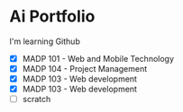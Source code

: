 # Ai Portfolio
I'm learning Github 

 - [x] MADP 101 - Web and Mobile Technology
 - [x] MADP 104 - Project Management
 - [x] MADP 103 - Web development
 - [x] MADP 103 - Web development
 - [ ] scratch
